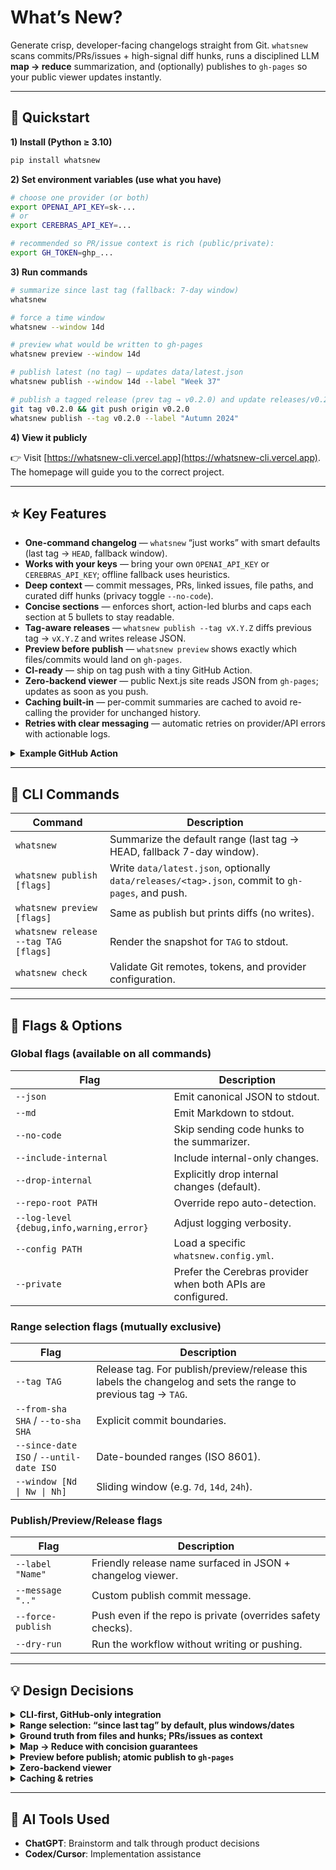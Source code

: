 # What’s New?

Generate crisp, developer-facing changelogs straight from Git. 
`whatsnew` scans commits/PRs/issues + high-signal diff hunks, runs a disciplined LLM **map → reduce** summarization, and (optionally) publishes to `gh-pages` so your public viewer updates instantly.

---

## 🚀 Quickstart

**1) Install (Python ≥ 3.10)**  
```bash
pip install whatsnew
```

**2) Set environment variables (use what you have)**

```bash
# choose one provider (or both)
export OPENAI_API_KEY=sk-...           
# or
export CEREBRAS_API_KEY=...            

# recommended so PR/issue context is rich (public/private):
export GH_TOKEN=ghp_...                
```

**3) Run commands**

```bash
# summarize since last tag (fallback: 7-day window)
whatsnew

# force a time window
whatsnew --window 14d

# preview what would be written to gh-pages
whatsnew preview --window 14d

# publish latest (no tag) — updates data/latest.json
whatsnew publish --window 14d --label "Week 37"

# publish a tagged release (prev tag → v0.2.0) and update releases/v0.2.0.json
git tag v0.2.0 && git push origin v0.2.0
whatsnew publish --tag v0.2.0 --label "Autumn 2024"
```

**4) View it publicly** 

👉 Visit [https://whatsnew-cli.vercel.app](https://whatsnew-cli.vercel.app).  
The homepage will guide you to the correct project.

---

## ⭐ Key Features

* **One-command changelog** — `whatsnew` “just works” with smart defaults (last tag → `HEAD`, fallback window).
* **Works with your keys** — bring your own `OPENAI_API_KEY` or `CEREBRAS_API_KEY`; offline fallback uses heuristics.
* **Deep context** — commit messages, PRs, linked issues, file paths, and curated diff hunks (privacy toggle `--no-code`).
* **Concise sections** — enforces short, action-led blurbs and caps each section at 5 bullets to stay readable.
* **Tag-aware releases** — `whatsnew publish --tag vX.Y.Z` diffs previous tag → `vX.Y.Z` and writes release JSON.
* **Preview before publish** — `whatsnew preview` shows exactly which files/commits would land on `gh-pages`.
* **CI-ready** — ship on tag push with a tiny GitHub Action.
* **Zero-backend viewer** — public Next.js site reads JSON from `gh-pages`; updates as soon as you push.
* **Caching built-in** — per-commit summaries are cached to avoid re-calling the provider for unchanged history.
* **Retries with clear messaging** — automatic retries on provider/API errors with actionable logs.

<details>
<summary><b>Example GitHub Action</b></summary>

```yaml
name: publish-changelog
on: { push: { tags: ['v*'] } }
jobs:
  run:
    runs-on: ubuntu-latest
    steps:
      - uses: actions/checkout@v4
        with: { fetch-depth: 0 }
      - uses: actions/setup-python@v5
        with: { python-version: '3.11' }
      - run: pip install whatsnew
      - name: Publish changelog
        env:
          OPENAI_API_KEY: ${{ secrets.OPENAI_API_KEY }}   # or CEREBRAS_API_KEY
          GH_TOKEN: ${{ secrets.GITHUB_TOKEN }}
        run: whatsnew publish --tag "${GITHUB_REF_NAME}"
```

</details>

---

## 🧰 CLI Commands

| Command                              | Description                                                                                      |
| ------------------------------------ | ------------------------------------------------------------------------------------------------ |
| `whatsnew`                           | Summarize the default range (last tag → HEAD, fallback 7-day window).                            |
| `whatsnew publish [flags]`           | Write `data/latest.json`, optionally `data/releases/<tag>.json`, commit to `gh-pages`, and push. |
| `whatsnew preview [flags]`           | Same as publish but prints diffs (no writes).                                                    |
| `whatsnew release --tag TAG [flags]` | Render the snapshot for `TAG` to stdout.                                                         |
| `whatsnew check`                     | Validate Git remotes, tokens, and provider configuration.                                        |

---

## 🚩 Flags & Options

### Global flags (available on all commands)

| Flag                                     | Description                                                 |
| ---------------------------------------- | ----------------------------------------------------------- |
| `--json`                                 | Emit canonical JSON to stdout.                              |
| `--md`                                   | Emit Markdown to stdout.                                    |
| `--no-code`                              | Skip sending code hunks to the summarizer.                  |
| `--include-internal`                     | Include internal-only changes.                              |
| `--drop-internal`                        | Explicitly drop internal changes (default).                 |
| `--repo-root PATH`                       | Override repo auto-detection.                               |
| `--log-level {debug,info,warning,error}` | Adjust logging verbosity.                                   |
| `--config PATH`                          | Load a specific `whatsnew.config.yml`.                      |
| `--private`                              | Prefer the Cerebras provider when both APIs are configured. |

### Range selection flags (mutually exclusive)

| Flag                                    | Description                                                                                                    |
| --------------------------------------- | -------------------------------------------------------------------------------------------------------------- |
| `--tag TAG`                             | Release tag. For publish/preview/release this labels the changelog and sets the range to previous tag → `TAG`. |
| `--from-sha SHA` / `--to-sha SHA`       | Explicit commit boundaries.                                                                                    |
| `--since-date ISO` / `--until-date ISO` | Date-bounded ranges (ISO 8601).                                                                                |
| `--window [Nd \| Nw \| Nh]`             | Sliding window (e.g. `7d`, `14d`, `24h`).                                                                     |

### Publish/Preview/Release flags

| Flag              | Description                                                 |
| ----------------- | ----------------------------------------------------------- |
| `--label "Name"`  | Friendly release name surfaced in JSON + changelog viewer.  |
| `--message ".."`  | Custom publish commit message.                              |
| `--force-publish` | Push even if the repo is private (overrides safety checks). |
| `--dry-run`       | Run the workflow without writing or pushing.                |

---

## 💡 Design Decisions

<details>
<summary><b>CLI-first, GitHub-only integration</b></summary>
We optimized for developer flow: run in any local repo or CI without wiring web UIs or databases. Git is the single source of truth, and GitHub is the highest-leverage incremental context (PRs, issues, tags). This keeps setup minimal and adoption friction near zero.
</details>

<details>
<summary><b>Range selection: “since last tag” by default, plus windows/dates</b></summary>
Releases map naturally to tags, so the default is previous tag → `HEAD`. For teams without tags or for interim digests, you can specify windows (`--window 14d`) or dates. This mirrors how devs actually think about shipping: either “the new release” or “what happened this week.”
</details>

<details>
<summary><b>Ground truth from files and hunks; PRs/issues as context</b></summary>
Commit messages alone are noisy. We classify by where changes occurred (paths, extensions) and select high-signal diff hunks (API/CLI/UI/docs). PR/issue text is used to clarify intent, but we don’t trust it blindly.
</details>

<details>
<summary><b>Map → Reduce with concision guarantees</b></summary>
Each change (PR or standalone commit) gets one short, user-impact bullet (Map). A Reduce pass dedupes near-duplicates and caps each section at 5 items. This scales to large ranges while keeping the final output readable.
</details>

<details>
<summary><b>Preview before publish; atomic publish to <code>gh-pages</code></b></summary>
`whatsnew preview` renders the exact file diffs and commit message without writing. `whatsnew publish` creates/updates the `gh-pages` branch (orphan safe), writes `data/latest.json` and `data/releases/<tag>.json`, and pushes a single commit—simple to audit and roll back.
</details>

<details>
<summary><b>Zero-backend viewer</b></summary>
The Next.js site reads JSON directly from `gh-pages` (or GitHub Pages). No infra, no auth for public repos, instant updates on push. For private repos, you can mirror JSON to a public artifacts repo from CI.
</details>

<details>
<summary><b>Caching & retries</b></summary>
We cache per-unit summaries, so reruns don’t re-call the LLM unnecessarily. On provider/API errors, retries are handled with exponential backoff (via `tenacity`). This keeps runs deterministic and fast without surprising costs.
</details>

---

## 🤖 AI Tools Used

- **ChatGPT**: Brainstorm and talk through product decisions  
- **Codex/Cursor**: Implementation assistance
